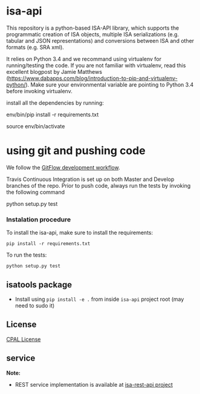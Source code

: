 # isa-api

This repository is a python-based ISA-API library, which supports the programmatic creation of ISA objects, multiple ISA serializations (e.g. tabular and JSON representations) and conversions between ISA and other formats (e.g. SRA xml).

It relies on Python 3.4 and we recommand using virtualenv for running/testing the code.
If you are not familiar with virtualenv, read this excellent blogpost by Jamie Matthews (https://www.dabapps.com/blog/introduction-to-pip-and-virtualenv-python/). Make sure your environmental variable are pointing to Python 3.4 before invoking virtualenv.

install all the dependencies by running:

env/bin/pip install -r requirements.txt

source env/bin/activate


# using git and pushing code

 We follow the [GitFlow development workflow](https://www.atlassian.com/git/tutorials/comparing-workflows/gitflow-workflow).

Travis Continuous Integration is set up on both Master and Develop branches of the repo. Prior to push code, always run the tests by invoking the following command

python setup.py test


### Instalation procedure

To install the isa-api, make sure to install the requirements:

`pip install -r requirements.txt`

To run the tests:

`python setup.py test`

## isatools package

* Install using `pip install -e .` from inside `isa-api` project root (may need to sudo it)

## License

[CPAL License](https://raw.githubusercontent.com/ISA-tools/isa-api/master/LICENSE.txt)

## service

**Note:**

* REST service implementation is available at [isa-rest-api project](https://github.com/ISA-tools/isa-rest-api)
